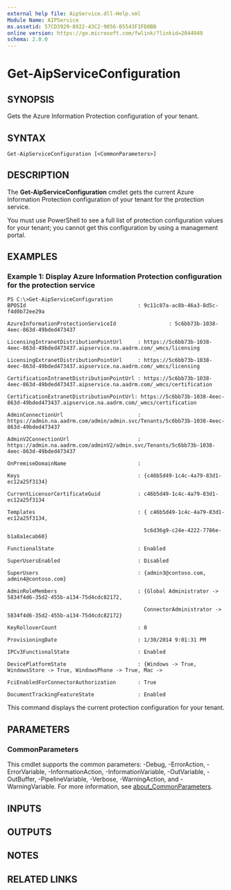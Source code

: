 ```yaml
---
external help file: AipService.dll-Help.xml
Module Name: AIPService
ms.assetid: 57CD3929-8922-43C2-9056-B5543F1FD0BB
online version: https://go.microsoft.com/fwlink/?linkid=2044949
schema: 2.0.0
---
```


# Get-AipServiceConfiguration

## SYNOPSIS
Gets the Azure Information Protection configuration of your tenant.

## SYNTAX

```
Get-AipServiceConfiguration [<CommonParameters>]
```

## DESCRIPTION
The **Get-AipServiceConfiguration** cmdlet gets the current Azure Information Protection configuration of your tenant for the protection service.

You must use PowerShell to see a full list of protection configuration values for your tenant; you cannot get this configuration by using a management portal.

## EXAMPLES

### Example 1: Display Azure Information Protection configuration for the protection service
```
PS C:\>Get-AipServiceConfiguration
BPOSId                                    : 9c11c87a-ac8b-46a3-8d5c-f4d0b72ee29a

AzureInformationProtectionServiceId                 : 5c6bb73b-1038-4eec-863d-49bded473437

LicensingIntranetDistributionPointUrl     : https://5c6bb73b-1038-4eec-863d-49bded473437.aipservice.na.aadrm.com/_wmcs/licensing

LicensingExtranetDistributionPointUrl     : https://5c6bb73b-1038-4eec-863d-49bded473437.aipservice.na.aadrm.com/_wmcs/licensing

CertificationIntranetDistributionPointUrl : https://5c6bb73b-1038-4eec-863d-49bded473437.aipservice.na.aadrm.com/_wmcs/certification

CertificationExtranetDistributionPointUrl: https://5c6bb73b-1038-4eec-863d-49bded473437.aipservice.na.aadrm.com/_wmcs/certification

AdminConnectionUrl                        : https://admin.na.aadrm.com/admin/admin.svc/Tenants/5c6bb73b-1038-4eec-863d-49bded473437

AdminV2ConnectionUrl                      : https://admin.na.aadrm.com/adminV2/admin.svc/Tenants/5c6bb73b-1038-4eec-863d-49bded473437

OnPremiseDomainName                       :

Keys                                      : {c46b5d49-1c4c-4a79-83d1-ec12a25f3134}

CurrentLicensorCertificateGuid            : c46b5d49-1c4c-4a79-83d1-ec12a25f3134

Templates                                 : { c46b5d49-1c4c-4a79-83d1-ec12a25f3134,

                                            5c6d36g9-c24e-4222-7786e-b1a8a1ecab60}

FunctionalState                           : Enabled

SuperUsersEnabled                         : Disabled

SuperUsers                                : {admin3@contoso.com, admin4@contoso.com}

AdminRoleMembers                          : {Global Administrator -> 5834f4d6-35d2-455b-a134-75d4cdc82172,

                                            ConnectorAdministrator -> 5834f4d6-35d2-455b-a134-75d4cdc82172}

KeyRolloverCount                          : 0

ProvisioningDate                          : 1/30/2014 9:01:31 PM

IPCv3FunctionalState               		  : Enabled

DevicePlatformState                       : {Windows -> True, WindowsStore -> True, WindowsPhone -> True, Mac ->

FciEnabledForConnectorAuthorization       : True

DocumentTrackingFeatureState              : Enabled
```

This command displays the current protection configuration for your tenant.

## PARAMETERS

### CommonParameters
This cmdlet supports the common parameters: -Debug, -ErrorAction, -ErrorVariable, -InformationAction, -InformationVariable, -OutVariable, -OutBuffer, -PipelineVariable, -Verbose, -WarningAction, and -WarningVariable. For more information, see [about_CommonParameters](http://go.microsoft.com/fwlink/?LinkID=113216).

## INPUTS

## OUTPUTS

## NOTES

## RELATED LINKS
